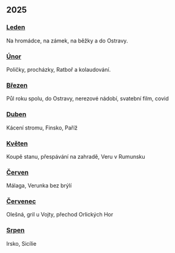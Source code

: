 ## 2025

### [Leden](2025_january.md)

Na hromádce, na zámek, na běžky a do Ostravy.

### [Únor](2025_february.md)

Poličky, procházky, Ratboř a kolaudování.

### [Březen](2025_march.md)

Půl roku spolu, do Ostravy, nerezové nádobí, svatební film, covid

### [Duben](2025_april.md)

Kácení stromu, Finsko, Paříž

### [Květen](2025_may.md)

Koupě stanu, přespávání na zahradě, Veru v Rumunsku

### [Červen](2025_june.md)

Málaga, Verunka bez brýlí

### [Červenec](2025_july.md)

Olešná, gril u Vojty, přechod Orlických Hor

### [Srpen](2025_august.md)

Irsko, Sicílie

<!--


### [Září](2025_september.md)



### [Říjen](2025_october.md)



### [Listopad](2025_november.md)



### [Prosinec](2025_december.md)

-->

